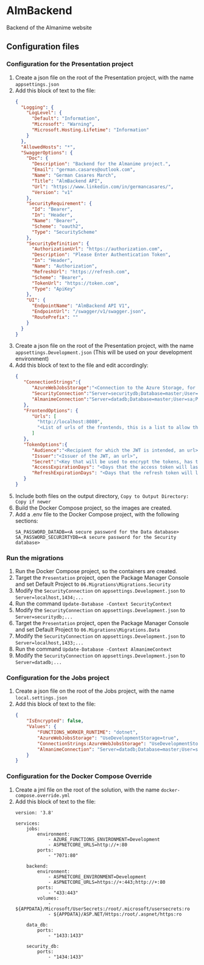 # AlmBackend

Backend of the Almanime website

## Configuration files

### Configuration for the Presentation project

1. Create a json file on the root of the Presentation project, with the name `appsettings.json`
2. Add this block of text to the file:
	```JSON
    {
      "Logging": {
        "LogLevel": {
          "Default": "Information",
          "Microsoft": "Warning",
          "Microsoft.Hosting.Lifetime": "Information"
        }
      },
      "AllowedHosts": "*",
      "SwaggerOptions": {
        "Doc": {
          "Description": "Backend for the Almanime project.",
          "Email": "german.casares@outlook.com",
          "Name": "German Casares March",
          "Title": "AlmBackend API",
          "Url": "https://www.linkedin.com/in/germancasares/",
          "Version": "v1"
        },
        "SecurityRequirement": {
          "Id": "Bearer",
          "In": "Header",
          "Name": "Bearer",
          "Scheme": "oauth2",
          "Type": "SecurityScheme"
        },
        "SecurityDefinition": {
          "AuthorizationUrl": "https://authorization.com",
          "Description": "Please Enter Authentication Token",
          "In": "Header",
          "Name": "Authorization",
          "RefreshUrl": "https://refresh.com",
          "Scheme": "Bearer",
          "TokenUrl": "https://token.com",
          "Type": "ApiKey"
        },
        "UI": {
          "EndpointName": "AlmBackend API V1",
          "EndpointUrl": "/swagger/v1/swagger.json",
          "RoutePrefix": ""
        }
      }
    }
	```
3. Create a json file on the root of the Presentation project, with the name `appsettings.Development.json` (This will be used on your development environment)
4. Add this block of text to the file and edit accordingly:
    ```JSON
    {
       "ConnectionStrings":{
          "AzureWebJobsStorage":"<Connection to the Azure Storage, for localhost use UseDevelopmentStorage=true>",
          "SecurityConnection":"Server=securitydb;Database=master;User=sa;Password=<The SA_PASSWORD_SECURIRTYDB environment variable from .env in the Docker Compose>",
          "AlmanimeConnection":"Server=datadb;Database=master;User=sa;Password=<The SA_PASSWORD_DATADB environment variable from .env in the Docker Compose>"
       },
       "FrontendOptions": {
          "Urls": [
            "http://localhost:8080",
            "<List of urls of the frontends, this is a list to allow the local and deployed frontends to use this backend>"
          ]
       },
       "TokenOptions":{
          "Audience":"<Recipient for which the JWT is intended, an url>",
          "Issuer":"<Issuer of the JWT, an url>",
          "Secret":"<Key that will be used to encrypt the tokens, has to be 128 bytes long>",
          "AccessExpirationDays": "<Days that the access token will last>",
          "RefreshExpirationDays": "<Days that the refresh token will last>"
       }
    }
    ```
5. Include both files on the output directory, `Copy to Output Directory: Copy if newer`
7. Build the Docker Compose project, so the images are created.
8. Add a .env file to the Docker Compose project, with the following sections:
    ```
    SA_PASSWORD_DATADB=<A secure password for the Data database>
    SA_PASSWORD_SECURIRTYDB=<A secure password for the Security database>
    ```



### Run the migrations

1. Run the Docker Compose project, so the containers are created.
2. Target the `Presentation` project, open the Package Manager Console and set Default Project to `06.Migrations\Migrations.Security`
3. Modify the `SecurityConnection` on `appsettings.Development.json` to `Server=localhost,1434;...`
4. Run the command `Update-Database -Context SecurityContext`
5. Modify the `SecurityConnection` on `appsettings.Development.json` to `Server=securitydb;...`
6. Target the `Presentation` project, open the Package Manager Console and set Default Project to `06.Migrations\Migrations.Data`
7. Modify the `SecurityConnection` on `appsettings.Development.json` to `Server=localhost,1433;...`
8. Run the command `Update-Database -Context AlmanimeContext`
9. Modify the `SecurityConnection` on `appsettings.Development.json` to `Server=datadb;...`



### Configuration for the Jobs project

1. Create a json file on the root of the Jobs project, with the name `local.settings.json`
2. Add this block of text to the file:
	```JSON
    {
        "IsEncrypted": false,
        "Values": {
            "FUNCTIONS_WORKER_RUNTIME": "dotnet",
            "AzureWebJobsStorage": "UseDevelopmentStorage=true",
            "ConnectionStrings:AzureWebJobsStorage": "UseDevelopmentStorage=true",
            "AlmanimeConnection": "Server=datadb;Database=master;User=sa;Password=<The SA_PASSWORD_DATADB environment variable from .env in the Docker Compose>"
        }
    }
	```



### Configuration for the Docker Compose Override

1. Create a jml file on the root of the solution, with the name `docker-compose.override.yml`
2. Add this block of text to the file:
    ```YML
    version: '3.8'

    services:
        jobs:
            environment:
                - AZURE_FUNCTIONS_ENVIRONMENT=Development
                - ASPNETCORE_URLS=http://+:80
            ports:
                - "7071:80"

        backend:
            environment:
                - ASPNETCORE_ENVIRONMENT=Development
                - ASPNETCORE_URLS=https://+:443;http://+:80
            ports:
                - "433:443"
            volumes:
                - ${APPDATA}/Microsoft/UserSecrets:/root/.microsoft/usersecrets:ro
                - ${APPDATA}/ASP.NET/Https:/root/.aspnet/https:ro

        data_db:
            ports:
                - "1433:1433"
    
        security_db:
            ports:
                - "1434:1433"
    ```